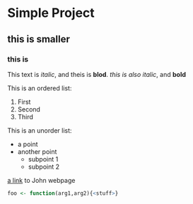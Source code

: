 # Simple Project

## this is smaller

### this is 
This text is *italic*, and theis is **blod**. _this is also italic_, and __bold__

This is an ordered list:
1. First
1. Second
1. Third

This is  an unorder list:
- a point
- another point
    - subpoint 1
    - subpoint 2

[a 
link](https://pearsonlab.github.io) to John webpage

```R
foo <- function(arg1,arg2){<stuff>}
```

